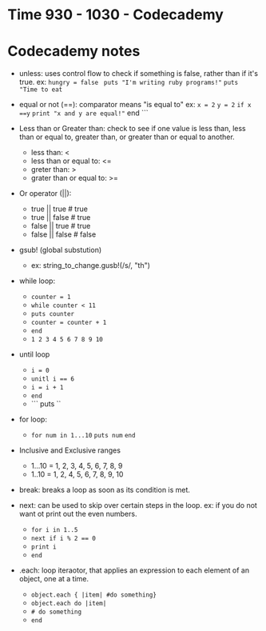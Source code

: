 # Time 930 - 1030 - Codecademy











# Codecademy notes
- unless: uses control flow to check if something is false, rather than if it's true. 
    ex: ```hungry = false```
        ``` puts "I'm writing ruby programs!"```
        ``` puts "Time to eat ```

- equal or not (==): comparator means "is equal to"
    ex: ``` x = 2 ```
        ``` y = 2 ```
        ``` if x ==y ```
        ``` print "x and y are equal!"
        ``` end ```

- Less than or Greater than: check to see if one value is less than, less than or equal to, greater than, or greater than or equal to another.
    - less than: <
    - less than or equal to: <=
    - greter than: >
    - grater than or equal to: >=

-  Or operator (||): 
    - true || true  # true
    - true || false # true
    - false || true # true
    - false || false # false

- gsub! (global substution)
  - ex: string_to_change.gusb!(/s/, "th")

- while loop:
  - ``` counter = 1 ```
  - ``` while counter < 11 ```
  - ``` puts counter ```
  - ``` counter = counter + 1 ```
  - ``` end ```
  - ``` 1 2 3 4 5 6 7 8 9 10 ```

- until loop
  - ``` i = 0 ```
  - ``` unitl i == 6 ```
  - ``` i = i + 1 ```
  - ``` end ```
  - ``` puts ``

- for loop:
  - ``` for num in 1...10 ```
    ``` puts num ```
    ``` end ```

- Inclusive and Exclusive ranges
  - 1...10 = 1, 2, 3, 4, 5, 6, 7, 8, 9
  - 1..10 = 1, 2, 4, 5, 6, 7, 8, 9, 10
  
- break: breaks a loop as soon as its condition is met.

- next: can be used to skip over certain steps in the loop. ex: if you do not want ot print out the even numbers.
    - ``` for i in 1..5 ```
    - ``` next if i % 2 == 0 ```
    - ``` print i ```
    - ``` end ```

- .each: loop iteraotor, that applies an expression to each element of an object, one at a time.
    - ``` object.each { |item| #do something} ```
    - ``` object.each do |item|  ```
    - ``` # do something ```
    - ``` end ```

